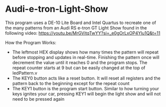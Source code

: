 # Audi-e-tron-Light-Show

This program uses a DE-10 Lite Board and Intel Quartus to recreate one of the many patterns from an Audi RS e-tron GT Light Show found in the following video:
https://youtu.be/MrGVitqTwYY?si=_e0gOrLxOP4Ylu1Q&t=11

How the Program Works:
- The leftmost HEX display shows how many times the pattern will repeat before stopping and updates in real-time. Finishing the pattern once will decrement the value until it reaches 0 and the program stops. The repeat counter starts at 9 but can be easily changed at the top of ledPattern.v
- The KEY0 button acts like a reset button. It will reset all registers and the pattern back to the beginning except for the repeat count
- The KEY1 button is the program start button. Similar to how turning your keys ignites your car, pressing KEY1 will begin the light show and will not need to be pressed again
